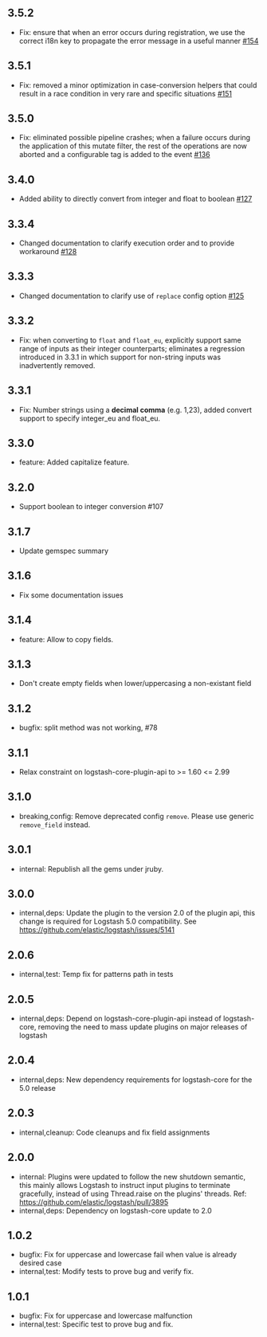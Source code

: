 ## 3.5.2
 - Fix: ensure that when an error occurs during registration, we use the correct i18n key to propagate the error message in a useful manner [#154](https://github.com/logstash-plugins/logstash-filter-mutate/pull/154)

## 3.5.1
 - Fix: removed a minor optimization in case-conversion helpers that could result in a race condition in very rare and specific situations [#151](https://github.com/logstash-plugins/logstash-filter-mutate/pull/151)

## 3.5.0
 - Fix: eliminated possible pipeline crashes; when a failure occurs during the application of this mutate filter, the rest of
the operations are now aborted and a configurable tag is added to the event [#136](https://github.com/logstash-plugins/logstash-filter-mutate/pull/136)

## 3.4.0
 - Added ability to directly convert from integer and float to boolean [#127](https://github.com/logstash-plugins/logstash-filter-mutate/pull/127)

## 3.3.4
 - Changed documentation to clarify execution order and to provide workaround 
 [#128](https://github.com/logstash-plugins/logstash-filter-mutate/pull/128)

## 3.3.3
 - Changed documentation to clarify use of `replace` config option [#125](https://github.com/logstash-plugins/logstash-filter-mutate/pull/125)

## 3.3.2
 - Fix: when converting to `float` and `float_eu`, explicitly support same range of inputs as their integer counterparts; eliminates a regression introduced in 3.3.1 in which support for non-string inputs was inadvertently removed.

## 3.3.1
 - Fix: Number strings using a **decimal comma** (e.g. 1,23), added convert support to specify integer_eu and float_eu.

## 3.3.0
 - feature: Added capitalize feature.

## 3.2.0
  - Support boolean to integer conversion #107

## 3.1.7
  - Update gemspec summary

## 3.1.6
  - Fix some documentation issues

## 3.1.4
 - feature: Allow to copy fields.

## 3.1.3
 - Don't create empty fields when lower/uppercasing a non-existant field

## 3.1.2
 - bugfix: split method was not working, #78

## 3.1.1
 - Relax constraint on logstash-core-plugin-api to >= 1.60 <= 2.99

## 3.1.0
 - breaking,config: Remove deprecated config `remove`. Please use generic `remove_field` instead.

## 3.0.1
 - internal: Republish all the gems under jruby.

## 3.0.0
 - internal,deps: Update the plugin to the version 2.0 of the plugin api, this change is required for Logstash 5.0 compatibility. See https://github.com/elastic/logstash/issues/5141

## 2.0.6
 - internal,test: Temp fix for patterns path in tests

## 2.0.5
 - internal,deps: Depend on logstash-core-plugin-api instead of logstash-core, removing the need to mass update plugins on major releases of logstash

## 2.0.4
 - internal,deps: New dependency requirements for logstash-core for the 5.0 release

## 2.0.3
 - internal,cleanup: Code cleanups and fix field assignments

## 2.0.0
 - internal: Plugins were updated to follow the new shutdown semantic, this mainly allows Logstash to instruct input plugins to terminate gracefully,
   instead of using Thread.raise on the plugins' threads. Ref: https://github.com/elastic/logstash/pull/3895
 - internal,deps: Dependency on logstash-core update to 2.0

## 1.0.2
 - bugfix: Fix for uppercase and lowercase fail when value is already desired case
 - internal,test: Modify tests to prove bug and verify fix.

## 1.0.1
 - bugfix: Fix for uppercase and lowercase malfunction
 - internal,test: Specific test to prove bug and fix.
